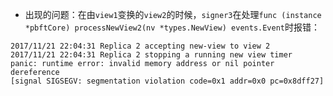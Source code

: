 * 出现的问题：在由`view1`变换的`view2`的时候，`signer3`在处理`func (instance *pbftCore) processNewView2(nv *types.NewView) events.Event`时报错：
```
2017/11/21 22:04:31 Replica 2 accepting new-view to view 2
2017/11/21 22:04:31 Replica 2 stopping a running new view timer
panic: runtime error: invalid memory address or nil pointer dereference
[signal SIGSEGV: segmentation violation code=0x1 addr=0x0 pc=0x8dff27]
```
